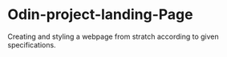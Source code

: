 # Odin-project-landing-Page
Creating and styling a webpage from stratch according to given specifications.
